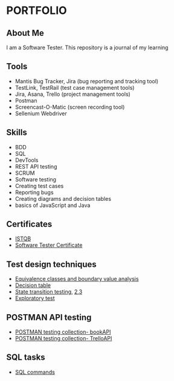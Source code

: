 # PORTFOLIO
## About Me

I am a Software Tester. This repository is a journal of my learning

## Tools
* Mantis Bug Tracker, Jira (bug reporting and tracking tool)
* TestLink, TestRail (test case management tools)
* Jira, Asana, Trello (project management tools)
* Postman
* Screencast-O-Matic (screen recording tool)
* Sellenium Webdriver
## Skills
* BDD
* SQL
* DevTools
* REST API testing
* SCRUM
* Software testing
* Creating test cases
* Reporting bugs
* Creating diagrams and decision tables
* basics of JavaScript and Java
## Certificates
* [ISTQB](https://drive.google.com/file/d/1v_meDghe31XnDqUvZpM-NM_2ztm5H8MU/view?usp=sharing)
* [Software Tester Certificate](https://app.diplomasafe.com/pl-PL/diploma/da7a6f8b51075930b23e8604f88594600edc5b59c)
## Test design techniques
* [Equivalence classes and boundary value analysis](https://docs.google.com/document/d/1lzBN4Hsr0aBiAxY1ucDZWvqwq50Xe-yzqO1iQP07Qek/edit?usp=sharing)
* [Decision table](https://docs.google.com/spreadsheets/d/1kG-FGHy-C9618nT_DatCsRNL5CB28IkQX0S3a16R0WY/edit?usp=sharing)
* [State transition testing](https://drive.google.com/file/d/1Wxqg8qgT2glaJQBN5izbKRViHQD-fdhH/view?usp=sharing), [2](https://drive.google.com/file/d/1jSJOQyomPxGu4EjmD9U-eXTN95LL-qXV/view?usp=sharing),[3](https://drive.google.com/file/d/1kgqYLXsdU3oXBuZU3-z1tNKHZDjN9sq5/view?usp=sharing)
* [Exploratory test](https://docs.google.com/spreadsheets/d/1GK3w8Qfkx6l65LcoIDvrmqZuPgp5jl4Ya3E2aGmaq1U/edit?usp=sharing)

## POSTMAN API testing 
* [POSTMAN testing collection- bookAPI](https://github.com/UniqueKate/bookAPIcollection/blob/main/zdtestpol98.postman_test_run.json)
* [POSTMAN testing collection- TrelloAPI](https://github.com/UniqueKate/TrelloAPIcollection/blob/main/TrelloAPI.postman_test_run.json)

## SQL tasks
* [SQL commands](https://docs.google.com/document/d/1NBUINM707V0oHaVQwde7Ecj37KqBbb5nABOqJoiVb3w/edit?usp=sharing)




